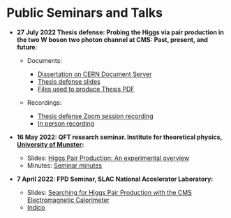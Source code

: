 # Public Seminars and Talks

- **27 July 2022 Thesis defense: Probing the Higgs via pair production in the two W boson two photon channel at CMS: Past, present, and future**: <br /> 

  - Documents: <br /> 
    - <a href="http://cds.cern.ch/record/2824863" target="_blank">Dissertation on CERN Document Server</a> <br />
    - <a href="../Documents/Thesis/27_July_2022_Abraham_Tishelman_Charny_Thesis_Defense.pdf" target="_blank">Thesis defense slides</a> <br />
    - <a href="https://github.com/atishelmanch/Thesis" target="_blank">Files used to produce Thesis PDF</a> <br />
  
  - Recordings: <br /> 
    - <a href="https://www.youtube.com/watch?v=jSFuoSsFUSE" target="_blank">Thesis defense Zoom session recording</a> <br />
    - <a href="https://www.youtube.com/watch?v=iuks4KnG5Qg&t=0s" target="_blank">In person recording</a> <br />

- **16 May 2022: QFT research seminar. Institute for theoretical physics, [University of Munster](https://www.uni-muenster.de/Physik.TP/en/teaching/courses/research_seminar_quantum_field_theory_ss2022.html):** <br /> 

  - Slides: <a href="../Documents/16_May_2022_Higgs_Pair_Production_An_Experimental_Overview.pdf" target="_blank">Higgs Pair Production: An experimental overview</a> <br />
  - Minutes: [Seminar minutes](../Documents/Munster_Seminar_Minutes.md)
  
- **7 April 2022: FPD Seminar, SLAC National Accelerator Laboratory:** <br /> 

  - Slides: [Searching for Higgs Pair Production with the CMS Electromagnetic Calorimeter](https://indico.slac.stanford.edu/event/7185/attachments/1571/4122/7_April_2022_Abraham_Tishelman_Charny_SLAC_Seminar.pdf) <br />
  - [Indico](https://indico.slac.stanford.edu/event/7185/)
